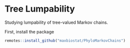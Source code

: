 # Tree Lumpability

Studying lumpability of tree-valued Markov chains.

First, install the package 

```r
remotes::install_github("maxbiostat/PhyloMarkovChains")
```
